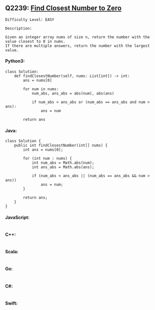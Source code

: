 ## Q2239: [Find Closest Number to Zero](https://leetcode.com/problems/minimum-sum-of-four-digit-number-after-shttps://leetcode.com/problems/find-closest-number-to-zero/)

```
Difficulty Level: EASY
```

```
Description:

Given an integer array nums of size n, return the number with the value closest to 0 in nums.
If there are multiple answers, return the number with the largest value.
```

#### Python3:

```
class Solution:
    def findClosestNumber(self, nums: List[int]) -> int:
        ans = nums[0]

        for num in nums:
            num_abs, ans_abs = abs(num), abs(ans)

            if num_abs < ans_abs or (num_abs == ans_abs and num > ans):
                ans = num

        return ans
```

#### Java:

```
class Solution {
    public int findClosestNumber(int[] nums) {
        int ans = nums[0];

        for (int num : nums) {
            int num_abs = Math.abs(num);
            int ans_abs = Math.abs(ans);

            if (num_abs < ans_abs || (num_abs == ans_abs && num > ans))
                ans = num;
        }

        return ans;
    }
}
```

#### JavaScript:

```

```

#### C++:

```

```

#### Scala:

```

```

#### Go:

```

```

#### C#:

```

```

#### Swift:

```

```